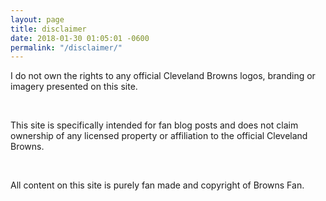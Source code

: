 ```yaml
---
layout: page
title: disclaimer
date: 2018-01-30 01:05:01 -0600
permalink: "/disclaimer/"
---
```


I do not own the rights to any official Cleveland Browns logos, branding or imagery presented on this site. 

<br>

This site is specifically intended for fan blog posts and does not claim ownership of any licensed property or affiliation to the official Cleveland Browns.

<br>

All content on this site is purely fan made and copyright of Browns Fan.